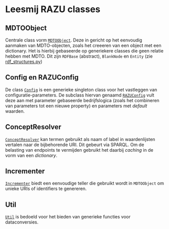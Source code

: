 # Leesmij RAZU classes

## MDTOObject
Centrale class vorm [`MDTOObject`](mdto_object.py).  Deze in gericht op het eenvoudig aanmaken van MDTO-objecten, zoals het creeeren van een object met een dictionary. Het is hierbij gebaseerde op generiekere classes die geen relatie hebben met MDTO. Dit zijn `RDFBase` (abstract), `BlankNode` en `Entity` (zie [rdf_structures.py](rdf_structures.py))

## Config en RAZUConfig
De class [`Config`](config.py) is een generieke singleton class voor het vastleggen van configuratie-parameters. De subclass hiervan genaamd [`RAZUConfig`](razuconfig.py) vult deze aan met parameter gebaseerde bedrijfslogica (zoals het combineren van parameters tot een nieuwe property) en parameters met *default*  waarden.

## ConceptResolver
[`ConceptResolver`](conceptresolver.py) kan termen gebruikt als naam of label in waardenlijsten vertalen naar de bijbehorende URI. Dit gebeurt via SPARQL. Om de belasting van endpoints te vermijden gebruikt het daarbij *caching* in de vorm van een *dictionary*.

## Incrementer
[`Incrementer`](incrementer.py) biedt een eenvoudige teller die gebruikt wordt in `MDTOObject` om unieke URIs of identifiers te genereren. 

## Util
[`Util`](util.py) is bedoeld voor het bieden van generieke functies voor dataconversies.